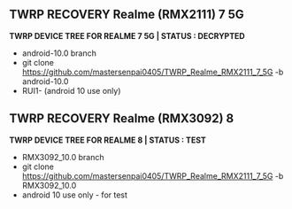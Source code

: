 ## TWRP RECOVERY Realme (RMX2111) 7 5G
**TWRP DEVICE TREE FOR REALME 7 5G | STATUS : DECRYPTED**

- android-10.0 branch
- git clone https://github.com/mastersenpai0405/TWRP_Realme_RMX2111_7_5G -b android-10.0
- RUI1- (android 10 use only)

## TWRP RECOVERY Realme (RMX3092) 8
**TWRP DEVICE TREE FOR REALME 8 | STATUS : TEST**
- RMX3092_10.0 branch
- git clone https://github.com/mastersenpai0405/TWRP_Realme_RMX2111_7_5G -b RMX3092_10.0
- android 10 use only - for test

